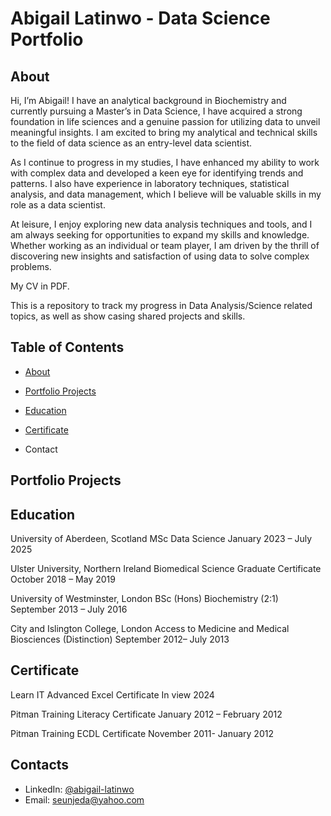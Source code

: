 # Abigail Latinwo - Data Science Portfolio

## About

Hi, I’m Abigail! I have an analytical background in Biochemistry and currently pursuing a Master’s in Data Science, I have acquired a strong foundation in life sciences and a genuine passion for utilizing data to unveil meaningful insights. I am excited to bring my analytical and technical skills to the field of data science as an entry-level data scientist.

As I continue to progress in my studies, I have enhanced my ability to work with complex data and developed a keen eye for identifying trends and patterns. I also have experience in laboratory techniques, statistical analysis, and data management, which I believe will be valuable skills in my role as a data scientist.

At leisure, I enjoy exploring new data analysis techniques and tools, and I am always seeking for opportunities to expand my skills and knowledge. Whether working as an individual or team player, I am driven by the thrill of discovering new insights and satisfaction of using data to solve complex problems.

My CV in PDF.

This is a repository to track my progress in Data Analysis/Science related topics, as well as show casing shared projects and skills.

## Table of Contents

- [About](https://github.com/Seunjeda/AbigailLatinwo/blob/main/README.md#about)
- [Portfolio Projects](https://github.com/Seunjeda/AbigailLatinwo/blob/main/README.md#portfolio-projects)
  


- [Education](https://github.com/Seunjeda/AbigailLatinwo/blob/main/README.md#education)

- [Certificate](https://github.com/Seunjeda/AbigailLatinwo/blob/main/README.md#certificate)

* Contact

## Portfolio Projects

## Education
University of Aberdeen, Scotland
MSc Data Science 
January 2023 – July 2025

Ulster University, Northern Ireland
Biomedical Science Graduate Certificate
October 2018 – May 2019

University of Westminster, London
BSc (Hons) Biochemistry (2:1)
September 2013 – July 2016

City and Islington College, London
Access to Medicine and Medical Biosciences (Distinction) 
September 2012– July 2013

## Certificate
Learn IT Advanced 
Excel Certificate        In view 	2024

Pitman Training
Literacy Certificate	   January 2012 – February 2012

Pitman Training 
ECDL Certificate 	       November 2011- January 2012




## Contacts
- LinkedIn: [@abigail-latinwo](https://www.linkedin.com/in/abigail-latinwo/)
- Email: seunjeda@yahoo.com
  

